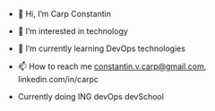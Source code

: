 - 👋 Hi, I’m Carp Constantin
- 👀 I’m interested in technology
- 🌱 I’m currently learning DevOps technologies 
- 📫 How to reach me constantin.v.carp@gmail.com, linkedin.com/in/carpc

- Currently doing ING devOps devSchool

<!---
numeoriginal/numeoriginal is a ✨ special ✨ repository because its `README.md` (this file) appears on your GitHub profile.
You can click the Preview link to take a look at your changes.
--->
